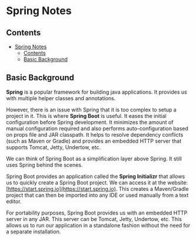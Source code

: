 # Spring Notes

## Contents

- [Spring Notes](#spring-notes)
  - [Contents](#contents)
  - [Basic Background](#basic-background)

## Basic Background

**Spring** is a popular framework for building java applications. It provides us with multiple helper classes and annotations.

However, there is an issue with Spring that it is too complex to setup a project in it. This is where **Spring Boot** is useful. It eases the initial configuration before Spring development. It minimizes the amount of manual configuration required and also performs auto-configuration based on props file and JAR classpath. It helps to resolve dependency conflicts (such as Maven or Gradle) and provides an embedded HTTP server that supports Tomcat, Jetty, Undertow, etc.

We can think of Spring Boot as a simplification layer above Spring. It still uses Spring behind the scenes.

Spring Boot provides an application called the **Spring Initializr** that allows us to quickly create a Spring Boot project. We can access it at the website: [https://start.spring.io](https://start.spring.io). This creates a Maven/Gradle project that can then be imported into any IDE or used manually from a text editor.

For portability purposes, Spring Boot provides us with an embedded HTTP server in any JAR. This server can be Tomcat, Jetty, Undertow, etc. This allows us to run our application in a standalone fashion without the need for a separate installation.
